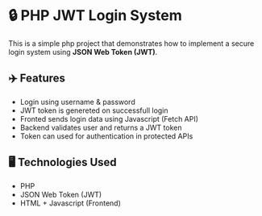 # 🔒 PHP JWT Login System

This is a simple php project that demonstrates how to implement a secure login system using **JSON Web Token (JWT)**.

## ✈️ Features

- Login using username & password
- JWT token is genereted on successfull login
- Fronted sends login data using Javascript (Fetch API)
- Backend validates user and returns a JWT token
- Token can used for authentication in protected APIs

## 🖥️ Technologies Used

- PHP
- JSON Web Token (JWT) 
- HTML + Javascript (Frontend)
